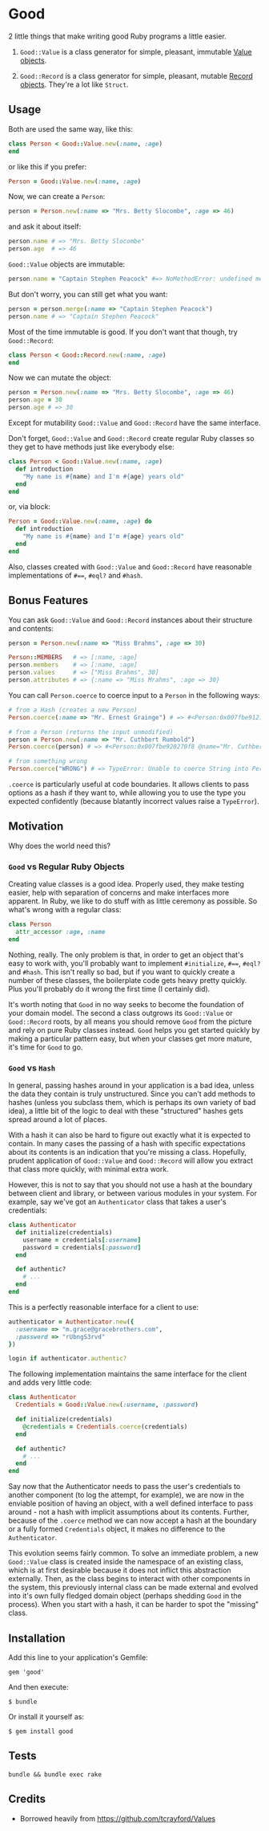 # Good 

2 little things that make writing good Ruby programs a little easier.

1. `Good::Value` is a class generator for simple, pleasant, immutable [Value objects](http://en.wikipedia.org/wiki/Value_object).

2. `Good::Record` is a class generator for simple, pleasant, mutable [Record objects](http://en.wikipedia.org/wiki/Record_(computer_science) "Record Objects"). They're a lot like `Struct`.

## Usage

Both are used the same way, like this:

```ruby
class Person < Good::Value.new(:name, :age)
end
```

or like this if you prefer:

```ruby
Person = Good::Value.new(:name, :age)
```

Now, we can create a `Person`:

```ruby
person = Person.new(:name => "Mrs. Betty Slocombe", :age => 46)
```

and ask it about itself:

```ruby
person.name # => "Mrs. Betty Slocombe"
person.age  # => 46 
```

`Good::Value` objects are immutable:

```ruby
person.name = "Captain Stephen Peacock" #=> NoMethodError: undefined method `name=' for ...
```

But don't worry, you can still get what you want:

```ruby
person = person.merge(:name => "Captain Stephen Peacock")
person.name # => "Captain Stephen Peacock"
```

Most of the time immutable is good. If you don't want that though, try
`Good::Record`:

```ruby
class Person < Good::Record.new(:name, :age)
end
```

Now we can mutate the object:

```ruby
person = Person.new(:name => "Mrs. Betty Slocombe", :age => 46)
person.age = 30
person.age # => 30
```

Except for mutability `Good::Value` and `Good::Record` have the same interface.

Don't forget, `Good::Value` and `Good::Record` create regular Ruby classes so
they get to have methods just like everybody else:

```ruby
class Person < Good::Value.new(:name, :age)
  def introduction 
    "My name is #{name} and I'm #{age} years old"
  end
end
```

or, via block:

```ruby
Person = Good::Value.new(:name, :age) do
  def introduction 
    "My name is #{name} and I'm #{age} years old"
  end
end
```

Also, classes created with `Good::Value` and `Good::Record` have reasonable
implementations of `#==`, `#eql?` and `#hash`.

## Bonus Features

You can ask `Good::Value` and `Good::Record` instances about their structure
and contents:

```ruby
person = Person.new(:name => "Miss Brahms", :age => 30)

Person::MEMBERS   # => [:name, :age]
person.members    # => [:name, :age]
person.values     # => ["Miss Brahms", 30]
person.attributes # => {:name => "Miss Mrahms", :age => 30}
```

You can call `Person.coerce` to coerce input to a `Person` in the following
ways:

```ruby
# from a Hash (creates a new Person)
Person.coerce(:name => "Mr. Ernest Grainge") # => #<Person:0x007fbe9121d048 @name="Mr. Ernest Grainge"> 

# from a Person (returns the input unmodified)
person = Person.new(:name => "Mr. Cuthbert Rumbold") 
Person.coerce(person) # => #<Person:0x007fbe920270f8 @name="Mr. Cuthbert Rumbold">

# from something wrong  
Person.coerce("WRONG") # => TypeError: Unable to coerce String into Person
```

`.coerce` is particularly useful at code boundaries. It allows clients to pass
options as a hash if they want to, while allowing you to use the type you
expected confidently (because blatantly incorrect values raise a `TypeError`). 

## Motivation

Why does the world need this?

### `Good` vs Regular Ruby Objects 

Creating value classes is a good idea. Properly used, they make testing easier,
help with separation of concerns and make interfaces more apparent. In Ruby, we
like to do stuff with as little ceremony as possible. So what's wrong with a
regular class:

```ruby
class Person
  attr_accessor :age, :name
end 
```

Nothing, really. The only problem is that, in order to get an object that's
easy to work with, you'll probably want to implement `#initialize`, `#==`,
`#eql?` and `#hash`. This isn't really so bad, but if you want to quickly create
a number of these classes, the boilerplate code gets heavy pretty quickly. Plus
you'll probably do it wrong the first time (I certainly did).

It's worth noting that `Good` in no way seeks to become the foundation of your
domain model. The second a class outgrows its `Good::Value` or `Good::Record`
roots, by all means you should remove `Good` from the picture and rely on pure
Ruby classes instead. `Good` helps you get started quickly by making a
particular pattern easy, but when your classes get more mature, it's time for
`Good` to go.

### `Good` vs `Hash`

In general, passing hashes around in your application is a bad idea, unless the
data they contain is truly unstructured. Since you can't add methods to hashes
(unless you subclass them, which is perhaps its own variety of bad idea), a
little bit of the logic to deal with these "structured" hashes gets spread
around a lot of places.

With a hash it can also be hard to figure out exactly what it is expected to
contain. In many cases the passing of a hash with specific expectations about
its contents is an indication that you're missing a class.  Hopefully, prudent
application of `Good::Value` and `Good::Record` will allow you extract that
class more quickly, with minimal extra work.

However, this is not to say that you should not use a hash at the boundary
between client and library, or between various modules in your system. For
example, say we've got an `Authenticator` class that takes a user's credentials:

```ruby
class Authenticator
  def initialize(credentials)
    username = credentials[:username]
    password = credentials[:password]
  end

  def authentic?
    # ...
  end
end
```

This is a perfectly reasonable interface for a client to use:

```ruby
authenticator = Authenticator.new({
  :username => "m.grace@gracebrothers.com",
  :password => "rUbngS3rvd"
})

login if authenticator.authentic?
```

The following implementation maintains the same interface for the client and
adds very little code: 

```ruby
class Authenticator
  Credentials = Good::Value.new(:username, :password)

  def initialize(credentials)
    @credentials = Credentials.coerce(credentials)
  end

  def authentic?
    # ...
  end
end
```

Say now that the Authenticator needs to pass the user's credentials to
another component (to log the attempt, for example), we are now in the enviable
position of having an object, with a well defined interface to pass around -
not a hash with implicit assumptions about its contents. Further, because of
the `.coerce` method we can now accept a hash at the boundary or a fully formed
`Credentials` object, it makes no difference to the `Authenticator`.

This evolution seems fairly common. To solve an immediate problem, a new
`Good::Value` class is created inside the namespace of an existing class, which
is at first desirable because it does not inflict this abstraction externally.
Then, as the class begins to interact with other components in the system,
this previously internal class can be made external and evolved into it's own
fully fledged domain object (perhaps shedding `Good` in the process). When you
start with a hash, it can be harder to spot the "missing" class.

## Installation

Add this line to your application's Gemfile:

    gem 'good'

And then execute:

    $ bundle

Or install it yourself as:

    $ gem install good

## Tests 

    bundle && bundle exec rake

## Credits

* Borrowed heavily from https://github.com/tcrayford/Values

